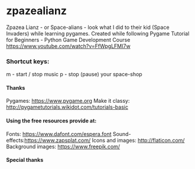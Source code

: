 # zpazealianz
Zpazea Lianz - or Space-alians - look what I did to their kid (Space Invaders) while learning pygames. Created while following Pygame Tutorial for Beginners - Python Game Development Course https://www.youtube.com/watch?v=FfWpgLFMI7w


### Shortcut keys:
m - start / stop music
p - stop (pause) your space-shop

#### Thanks
Pygames: https://www.pygame.org
Make it classy: http://pygametutorials.wikidot.com/tutorials-basic

#### Using the free resources provide at:
Fonts: https://www.dafont.com/espera.font
Sound-effects:https://www.zapsplat.com/
Icons and images: http://flaticon.com/
Background images: https://www.freepik.com/

#### Special thanks 
